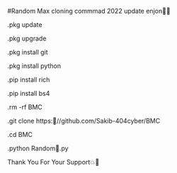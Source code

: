 #Random Max cloning commmad 2022 update enjon💙🌸


.pkg update

.pkg upgrade

.pkg install git

.pkg install python

.pip install rich

.pip install bs4

.rm -rf BMC

.git clone https:🌸//github.com/Sakib-404cyber/BMC

.cd BMC

.python Random💜.py

Thank You For Your Support💥💚
